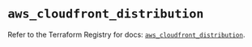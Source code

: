 # `aws_cloudfront_distribution`

Refer to the Terraform Registry for docs: [`aws_cloudfront_distribution`](https://registry.terraform.io/providers/hashicorp/aws/5.99.0/docs/resources/cloudfront_distribution).

